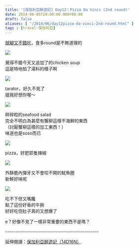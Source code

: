 ```yaml
---
title: '[保加利亞醉遊記] Day12：Pizza Da Vinci (2nd round)'
date: 2014-06-05T20:00:00.000+08:00
draft: false
aliases: [ "/2014/06/day12pizza-da-vinci-2nd-round.html" ]
tags : [travel-保加利亞]
---
```


[就腳又不錯吃](https://hidie.net/bulgaria11h/)，食多round是不無道理的  

![](/images/bulgaria12e1.jpg)

覺得不錯今天又追加了的chicken soup  
這是特地拍了湯料的樣子啊  

![](/images/bulgaria12e2.jpg)

tarator，好久不見了  
姐我好想你喔～  

![](/images/bulgaria12e3.jpg)

碎碎粒的seafood salad  
完全不明白為甚麼有蟹柳這樣不海鮮的東西  
（討厭蟹柳這樣的加工東西！）  
味道也是soso而已  

![](/images/bulgaria12e4.jpg)

pizza，好肥耶隻辣椒  

![](/images/bulgaria12e5.jpg)

外酥脆內彈牙又不會咬不開的魷魚圈  
新鮮好味呢  

![](/images/bulgaria12e6.jpg)

吃不下但又嘴饞  
點了這份好香的牛脷  
好好吃但肚子真的又想爆了  
  
e？好像不見了一樣非常重要的東西不是嗎？  
  
\-----------------------------------------------  
  
延伸閱讀：[保加利亞醉遊記（14D16N）](https://hidie.net/bulgaria14d16n/)
